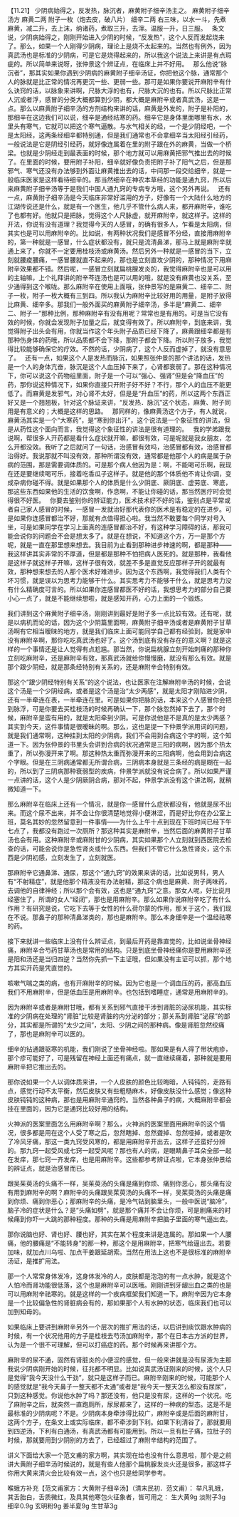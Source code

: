 【11.21】  少阴病始得之，反发热，脉沉者，麻黄附子细辛汤主之。
麻黄附子细辛汤方
麻黄二两  附子一枚（炮去皮，破八片）  细辛二两
右三味，以水一斗，先煮麻黄，减二升，去上沫，纳诸药，煮取三升，去滓。温服一升，日三服。
 
条文说，少阴病始得之，刚刚开始进入少阴的时候，“反发热”，这个人反而发起烧来了。那么，如果一个人刚得少阴病，理论上是烧不太起来的。当然也有例外，因为真武汤也是标准的少阴病，可是它是烧得起来的，所以我这个说法上来讲是有点瑕疵的。所以简单来说呀，张仲景这个辨证点，在临床上并不好用。
 
那么他说“脉沉者”，那其实如果你遇到少阴病的麻黄附子细辛汤证，你把他这个脉，通常那个人的脉就是比正常的情况再更沉一些、更弱一些。那可是如果你要说开麻附辛有什么诀窍的话，以脉象来讲啊，尺脉大浮的也有，尺脉大沉的也有。所以尺脉比正常人沉或者浮，感冒的分类大概都算到少阴，都大概是麻附辛或者真武汤，这是一点。那么以麻黄附子细辛汤的方剂结构来讲的话，麻黄是外发的，附子是补阳的，那细辛在这边我们可以说，细辛是通经祛寒的药。细辛它是身体里面哪里有水，水里头有寒气，它就可以把这个寒气逼散。与水气相关的经，一个是少阴经吧，一个是太阳经，这两条经细辛都特别通，但是我们通常也不会拿细辛当太阳经引经药，一般说法是它是阴经引经药，就好像连属着在里的附子跟在外的麻黄，当做一个桥梁。也就是少阴经走到最表面的时候，那个地方就可以用麻黄把邪气推出去的时候了。在里面的时候，要用附子补阳，细辛就好像负责把附子补了阳气之后，但是那邪气、寒气还没有办法够到外面让麻黄推出去的话，中间那一段交给细辛，就是一般临床医家是这样看待细辛的。那当然细辛在神农本草经的功能是通九窍，所以后来麻黄附子细辛汤等于是我们中国人通九窍的专病专方哦，这个另外再说。
 
还有一点，麻黄附子细辛汤是今天临床非常好滥用的方子，好像有一个大陆什么地方的江湖传说还是什么，就是有一个医生，他几乎不管什么病人来，都开麻附辛，谁吃了也都有好。他就只是把脉，觉得这个人尺脉虚，就开麻附辛，就这样子。这样的开法，你说有没有道理？我觉得今天的人感冒，的确有很多人，乍看是太阳病，但其实也是可以用麻附辛的。比如说，有两种状况我们是感冒不分经，直接用麻附辛的，第一种就是一感冒，什么症状都没有，就只是流清鼻涕，那马上就是麻附辛就通上来了，你就不一定要用桂枝汤或麻黄汤。然后另外一种就是一感冒的当下，立刻就腰痠腰痛，一感冒腰就直不起来的，那也是立刻直攻少阴的，那种情况下用麻附辛效果都不错。然后呢，一感冒立刻就扁桃腺发炎的，我觉得麻附辛也是可以用的主轴嘛，上个礼拜讲的附辛芩连汤也是可以用的哦，就是没有麻黄也没关系，至少通得到这个喉咙。那么麻附辛在使用上面哦，张仲景写的是麻黄二、细辛二、附子一枚，附子一枚大概有三到四。所以我认为麻附辛比较好用的用量，是附子放得比麻黄、细辛多。那我们一般外面买的麻黄附子细辛汤，多半是“麻黄二、细辛二、附子一”那种比例，那种麻附辛有没有用呢？常常也是有用的。可是当它没有效的时候，你就会发现附子加量之后，就变得有效了。所以麻附辛，到底来讲，我觉得附子出头会有用，你就当作这个年头附子品质已经下降了，麻黄跟细辛都是有那种伤身体的药哦，所以品质都不会下降，那附子都会下降。所以附子放多，我觉得比较能够确保它的疗效。不然的话，少阴病了，这个人反而虚掉了，就没有意思了。
 
还有一点，如果这个人是发热而脉沉，如果照张仲景的那个讲法的话，发热是一个人的身体亢奋，脉沉是这个人血压掉下来了，心肾都衰弱了。那在这种情况下，你可以说这个药物组里面，附子是一个可以“强心、强肾”但是会“降血压”的药，那你说这种情况下，如果你直接只开附子好不好？不行，那个人的血压不能更低了。而麻黄是发邪气，对心肾不太好，但是是“升血压”的药，所以这两个东西正好又是一个翘翘板，针对这个脉证来讲，“反发热．脉沉”这个状态，麻黄、附子同用是有意义的；大概是这样的思路。
 
那同样的，像麻黄汤这个方子，有人就说，麻黄汤其实是一个“大寒药”，是“寒到你出汗”，这个说法是一个象征性的讲法，但是从药性这个面向而言，我觉得这个象征性的讲法是很有道理的。
 
我的学弟跟我说啊，帮很多人开药都是看什么症状就开嘛，都很有效，可是呢就是我女朋友，怎么开都没效。我听了之后就问了一句话，治感冒有效吗，治感冒都有效，治感冒都治得好。我说那就不叫没有效，那种所谓没有效，通常都是他那个人的病是属于杂病的范围，那是需要调体质的。可是那个病人他因为是：啊，不能喝可乐啊，我现在还是要继续喝可乐，接着吃香瓜子这样子。就是他的那个体质他不肯让你调，变成杂病你碰不得。就是如果那个人的体质是什么少阴底、厥阴底、虚劳底、寒底，那这些东西如果他的生活的饮食啊，作息啊，不能让你碰的话，那当然医疗时会觉得很不好医。
 
你要去鉴别你的辨证能力，医术技术好不好的话，鉴别点是平常或者自己家人感冒的时候，一感冒一发就治好那代表你的医术是有稳定的在进步。可是如果你连感冒都治不好，那就有点值得担心啦。我当然不敢要每个同学对号入坐，可是如果同学在学习上面真的连感冒都治不好，有这种学习障碍的话，那我可能会说你的问题会不会是想太多了。就是在想说，不知道这个方，万一是那个方呢，就是一直在那里想来想去。我目前为止看到那种进步神速的啊，都是那种——我这样讲其实非常的不厚道，但是都是那种不怕把病人医死的。就是那种，我看他是这样子就这样子开嘛，这样子很有效，就差不多是直觉反应那样子开的就最有效，那种想来想去的人那个医术好难进步。因为这个东西啊，我觉得我们人类有个坏习惯，就是误以为思考力能够干什么。其实思考力不能够干什么，就是思考力没有什么精确度可言的。所以如果你连感冒都医不好的话，我想思考力的部分自己要小心一点了，就是不能继续想啦，就是感知开药，心力上面的一个锻炼。

我们讲到这个麻黄附子细辛汤，刚刚讲到最好是附子多一点比较有效。还有呢，就是以病机而论的话，因为这个少阴篇里面啊，麻黄附子细辛汤或者是麻黄附子甘草汤啊有它相当暧昧的地方，就是我们临床上面可能同学自己都有经验到，就是家中没有麻附辛啊，那你吃吃真武汤也好了。这个汤到底有没有存在的意义啊？就是这样的一个事情还是让人觉得有点尬尴。那当然，你说扁桃腺立刻开始刺痛的那种你立刻吃麻附辛，还是麻附辛有效，那真武汤就给你慢慢磨，就没有那么有效。就是那个跟少阴经，就是那条经特别有关系的，还是麻附辛会特别有效。

那这个“跟少阴经特别有关系”的这个说法，也让医家在注解麻附辛汤的时候，会说这个汤是一个少阴经病，或者是这个汤是治“太少两感”，就是太阳才刚陷进少阴，还有一半牵连在表，一半牵连在里。可是如果你把脉的话，本来这个人感冒你会把到脉浮，可是你要去买桂枝汤的时候再确认一下，那个脉忽然掉下去了，那个时候，麻附辛是蛮有用的，就是太阳牵到少阴。可是你说他是不是真的是太少两感？其实到今天，这件事情是很暧昧的啊。那么，这也是提一下仲景学派用词的问题，就是我们通常啊，这种挂到太阳的少阴病，我们不会用到合病这个字的啊，这个知道一下。因为张仲景的书里头会讲到合病的状况通常是三阳的病啊，因为那个热太重了，所以弥漫开来了啊。那这种热太重而弥漫开来的三阳病啊，他会用到合病这个字眼。但是在三阴病通常都无所谓合病，三阴病本身就是三条经的病是糊在一起的，所以到了三阴病那种衰弱型的疾病，仲景学派就没有说合病了。所以如果严谨一点讲的话，这个人是少阴厥阴合病，那对不起，仲景学派没有这个讲法啊，就稍微知道一下。

那么麻附辛在临床上还有一个情况，就是你一感冒什么症状都没有，他就是尿不出来。而这个尿不出来，并不会让你很清楚地觉得小便淋涩，而是好比你在办公室上班，莫名其妙的忽然留意到一件事情——为什么上午十点到现在下班时间已经下午七点了，我都没有跑过一次厕所？那这种其实是麻附辛，当然后面的麻黄附子甘草汤也会有用。这种麻附辛或麻附甘的少阴病，其实如果那个人立刻就到西医院去检查的话，可能会说你是急性肾炎或什么东西。但我们不管它什么急性肾炎，这个东西是少阴初感，立刻发生了，立刻就医。

那麻附辛它通鼻涕、通尿，那这个“通九窍”的效果来讲的话，比如说男科，男人有“不射精症”，就是他那个精液没有办法射精，那这个病也是麻黄、附子两味药，去调他的自律神经；所以那个会有效，这也是“通九窍”之意。那女人呢，好比说月经塞住了，所谓的女人“经闭”，那也是用麻附辛。那么如果你说麻附辛吃了有什么作用？有研究是说，它吃下去等于女性的什么荷尔蒙的作用，那关于这个，我们现在不说。那鼻子的那种清鼻涕类的，那也是麻附辛。那么本身细辛是一个温经祛寒的药。

接下来就讲一些临床上没有什么辨证点，到最后开药是靠直觉的，比如说坐骨神经痛，麻附辛合芍药甘草汤也是常用的结构。只是到底坐骨神经痛你是要用麻附辛还是阳和汤还是当归四逆？当然你先抓一下主证哦，但如果没有主证可以抓，那个地方其实开药是凭直觉的。

咳嗽气喘之类的病，也有开麻附辛的时候。因为它也是一个调血压的药，那高血压我们不用麻附辛，但是低血压是用麻附辛。也包括到嗜睡症，通常是用麻附辛的。

因为麻附辛或者是麻附甘哦，都有关系到邪气直接干涉到肾脏的泌尿机能，其实标准的少阴病在处理的“肾脏”比较是肾脏的内分泌的部分；那关系到肾脏“泌尿”的部分，其实都是所谓的“太少之间”，太阳、少阴之间的那种病。像是肾脏忽然绞痛了，那也是麻附辛可以医的。

细辛的钻通跟驱寒的机能，我们刚说了坐骨神经啦。那如果是有人得了带状疱疹，那个疹可能好了，可是残留在神经上面还有痛点，就一直继续痛着，那种就是要用麻附辛把它推出去的。

那你说如果一个人以调体质来讲，一个人皮肤的颜色比较晦暗，人钝钝的，走路有点，感觉行动不太平衡，然后皮肤又有些粗糙麻木，好像皮肤没什么感觉；像这种皮肤钝钝的这种病，那也是用麻附辛通窍的。当然各种鼻子的病，大概麻附辛都会挂在里面的，因为它是通窍比较好用的结构。

火神派的医案里面怎么用麻附辛啊？那么，火神派的医案里面用麻附辛的这个情况，很多都是用在这个人受了寒之后，忽然瞎掉、忽然聋掉、忽然哑掉，或者是吹了冷风牙痛，那这一类九窍受风寒的，都是用麻附辛开出去，这样子还蛮好分辨的。那九窍一起受风或七窍一起受风呢？那也有人的病，是眼睛鼻子耳朵全部一起在发痒，那七窍一齐发痒，也是用麻附辛。这些都参考辨证点啦，它本身张仲景给的辨证点，就是治感冒而已。

跟吴茱萸汤的头痛不一样，吴茱萸汤的头痛是痛到你烦、痛到你恶心，那头痛有没有用到麻附辛的啊？麻附辛的头痛跟吴茱萸汤的头痛不一样，吴茱萸汤的头痛是痛到你烦、痛到你恶心；那麻附辛的头痛，是冷气钻到脑里头，一般中医说“脑冷”，脑子冷的症状是什么？是“头痛如劈”，就是那个痛并不会让你烦，可是剧痛来的时候痛到你吓一大跳的那种程度。那种的头痛是用麻附辛把脑子里面的寒气逼出去。

那你说脑也好、肾也好、腰也好，其实在某个程度来讲是连属的。那如果一个人腰痛，他的腰痛是“不能转身”的那一种，那这个是用麻附辛，把寒气给逼出去。若要加味，就加点川乌啦、加点干姜跟延胡索。当然在用法上这也不是很标准的麻附辛汤证，是推扩用法。

那一个人常常身体发冷，这身体发冷的人，皮肤都是泡泡的有一点水肿，就是这个人怕冷而肾功能很低落，这个也是麻附辛可以医哦。刚刚讲到牙龈出血之类的也是可以用麻附辛祛寒的。就是这样的一个疾病框架我们知道一下。麻附辛因为它本身是一个比较偏急性的肾脏病会有的，那如果那个人有水肿的状态，临床我们也可以加到知母的。

如果临床上要讲到麻附辛另外一个层次的推扩用法的话，以后讲到痰饮跟水肿病的时候，有一个状况他用的方子是桂枝去芍汤加麻附辛，那个在日本古方派的世界，认为是一个很不可理解，但可以打癌症的药。那个时候再来讲那个方。

麻附辛的尿不通，固然有肾脏炎的小便涩的感觉，但一般来讲就是没有尿液为主那我说少阴病刚开始的时候，征兆都不明显。比如说真武汤证刚来的时候，这个人只是觉得“我今天没什么干劲”，就只是这样子而已。麻附辛刚来的时候，可能那个人的感觉就是“我今天鼻子一整天都不太通”或者是“我今天一整天怎么都没有尿尿”，只到这种感觉。你说他水肿了吗？那还没有，他只是没有尿，这样的一个状况。吃了麻附辛之后，就突然一直跑厕所，尿尿都来了，这样的一种病的型态。这是不是最标准的少阴病呢？不是。少阴病本身牵涉得比较广，麻附辛或是后面的麻附甘，这两个方子，在条文上或实际临床，都不牵涉到下利。如果下利清谷了，那就要用到四逆汤，下利有白通汤，有真武汤都有可能用到。所以一旦有肚子痛，拉肚子的时候，那就要用到少阴别的方去了，已经超过了麻附辛结构的范围了。

讲义下面给大家一个范文甫的家方啊，其实现在给也没有什么意思啦，那个是之前讲大黄附子细辛汤时候说的，就是有些人他那个扁桃腺发炎火还是很多，那这样子你用大黄来清火会比较有效一点，这个也只是给同学参考。

喉蛾方补充【范文甫家方：大黄附子细辛汤】（清末民初．范文甫）：
举凡乳蛾，其舌胎白，舌质微红，及具其他寒包火征象者，皆可用之：
生大黄9g  淡附子3g  细辛0.9g  玄明粉9g  姜半夏9g  生甘草3g
